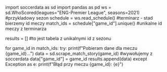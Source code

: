 import soccerdata as sd
import pandas as pd 
ws = sd.WhoScored(leagues="ENG-Premier League", seasons=2021) #przykladowy sezon 
schedule = ws.read_schedule() #terminarz - stad bierzemy id meczy 
match_ids = schedule["game_id"].unique() #unikalne id meczy z terminarza 

results = [] #to jest tabela z unikalnymi id z sezonu

for game_id in match_ids:
    try:
        print(f"Pobieram dane dla meczu {game_id}...")
        data = sd.scrape_match_story(game_id)  #wywołujemy z soccerdata
        data["game_id"] = game_id
        results.append(data)
    except Exception as e:
        print(f"Błąd przy meczu {game_id}: {e}")
